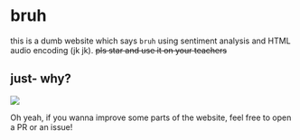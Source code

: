# bruh

this is a dumb website which says `bruh` using sentiment analysis and HTML audio encoding (jk jk).
~~pls star and use it on your teachers~~

## just- why?

![](https://c.tenor.com/3WAUohTdHAIAAAAC/ok-idk.gif)

Oh yeah, if you wanna improve some parts of the website, feel free to open a PR or an issue!
